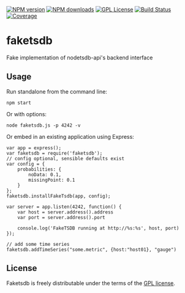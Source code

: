 [![NPM version][npm-version-image]][npm-url]
[![NPM downloads][npm-downloads-image]][npm-url]
[![GPL License][license-image]][license-url]
[![Build Status][travis-image]][travis-url]
[![Coverage][coverage-image]][coverage-url]

# faketsdb

Fake implementation of nodetsdb-api's backend interface

## Usage

Run standalone from the command line:

    npm start

Or with options:

    node faketsdb.js -p 4242 -v

Or embed in an existing application using Express:

    var app = express();
    var faketsdb = require('faketsdb');
    // config optional, sensible defaults exist
    var config = {
        probabilities: {
            noData: 0.1,
            missingPoint: 0.1
        }
    };
    faketsdb.installFakeTsdb(app, config);

    var server = app.listen(4242, function() {
        var host = server.address().address
        var port = server.address().port

        console.log('FakeTSDB running at http://%s:%s', host, port)
    });

    // add some time series
    faketsdb.addTimeSeries("some.metric", {host:"host01}, "gauge")

## License

Faketsdb is freely distributable under the terms of the [GPL license](https://github.com/eswdd/faketsdb/blob/master/LICENSE).

[license-image]: http://img.shields.io/badge/license-GPL-blue.svg?style=flat
[license-url]: LICENSE

[npm-url]: https://npmjs.org/package/faketsdb
[npm-version-image]: http://img.shields.io/npm/v/faketsdb.svg?style=flat
[npm-downloads-image]: http://img.shields.io/npm/dm/faketsdb.svg?style=flat

[travis-url]: http://travis-ci.org/eswdd/faketsdb
[travis-image]: http://img.shields.io/travis/eswdd/faketsdb/master.svg?style=flat

[coverage-url]: https://coveralls.io/r/eswdd/faketsdb
[coverage-image]: https://coveralls.io/repos/github/eswdd/faketsdb/badge.svg